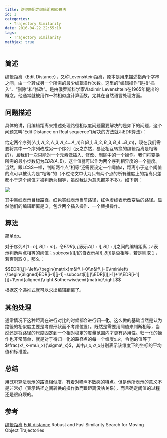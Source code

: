 ```yaml
---
title: 路径匹配之编辑距离ED算法
id: 1
categories:
  - Trajectory Similarity
date: 2016-04-22 22:55:10
tags:
  - Trajectory Similarity
mathjax: true
---
```


## 简述

编辑距离（Edit Distance），又称Levenshtein距离，原本是用来描述指两个字串之间，由一个转成另一个所需的最少编辑操作次数。这里的”编辑操作“是指“插入”、“删除”和“修改”。是由俄罗斯科学家Vladimir Levenshtein在1965年提出的概念。他通常就被用作一种相似度计算函数，尤其在自然语言处理方面。

## 问题描述

具体的讲，用编辑距离来描述处理路径相似度问题需要解决的是如下的问题，这个问题又叫”Edit Distance on Real sequence“(解决的方法就叫EDR算法)：

给定两个序列$(A\_1,A\_2,A\_3,A\_4...A\_n)$和$(B\_1,B\_2,B\_3,B\_4...B\_m)$，现在我们需要将其中一个序列改成另一个序列（反之亦然，易证相互转换的编辑距离是相等的），且我们一次只能对一个元素做插入、修改、删除中的一个操作。我们将变换所需的最小步数记为$EDR(A,B)$，这个值就可以作为两个序列相异度的一个量度。当然，跟LCSS一样，判断两个点”相等“还需要设定一个阈值$\varepsilon$，距离小于这个阈值的点可以被认为是”相等“的（不过论文中认为只有两个点的所有维度上的距离只差都小于这个阈值才被判断为相等，虽然我认为意思都差不多）。如下例：

![](/images/2016/04/22/1/1.png)

其中黑线表示目标路径，红色实线表示当前路径，红色虚线表示改变后的路径。显然他们的编辑距离是３，包含两个插入操作、一个替换操作。

## 算法

简单dp。

对于序列$A[1:n],B[1:m]$，令$EDR[i,j]$表示$A[1:i],B[1:j]$之间的编辑距离；$\varepsilon$表示判断两点相等的阈值；$subcost[i][j]$的值表示$A[i],B[j]$是否相等，若是则取１，若否则取０。那么：

$$EDR[i,j]=\left\\{\begin{matrix}m&if\ i=0\\\\n&if\ j=0\\\\min\left\\{\begin{aligned}EDR[i-1][j-1]+subcost[i][j]\\\\EDR[i][j-1]+1\\\\EDR[i-1][j]+1\end{aligned}\right.&otherwise\end{matrix}\right.$$

根据这个递推式就可以求出编辑距离了。

## 其他处理

通常情况下这种距离在进行对比的时候都会进行**归一化**。这么做的基础当然是认为路径的相似度主要是考虑形状而不考虑位置）。既然是需要用阈值来判断相等，当然还是将路径的尺度固定到一个相对稳定的度量范围内才更有适用性。归一化的操作也非常简单，就是对于待归一化的路径点的每一个维度$x\_k$，令他的值等于$\frac{x\_k-\mu\_x}{\sigma\_x}$，其中$\mu\_x,\sigma\_x$分别表示该维度下的坐标的平均值和标准差。

## 总结

用EDR算法表示的路径相似度，有着对噪声不敏感的特点。但是他所表示的意义不是非常好（表示路径之间转换的操作数而跟距离没啥关系），而且确定阈值的过程还是很麻烦的。

## 参考

[编辑距离](http://baike.baidu.com/view/2020247.htm)
[Edit distance](https://en.wikipedia.org/wiki/Edit\_distance)
Robust and Fast Similarity Search for Moving Object Trajectories
